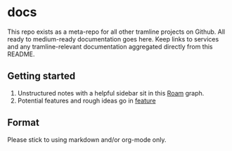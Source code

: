 # docs

This repo exists as a meta-repo for all other tramline projects on Github. All ready to medium-ready documentation goes here. Keep links to services and any tramline-relevant documentation aggregated directly from this README.

## Getting started

1. Unstructured notes with a helpful sidebar sit in this [Roam](https://roamresearch.com/#/app/tarmac/page/lBTiwRnXX) graph.
2. Potential features and rough ideas go in [feature](feature/)

## Format

Please stick to using markdown and/or org-mode only.
